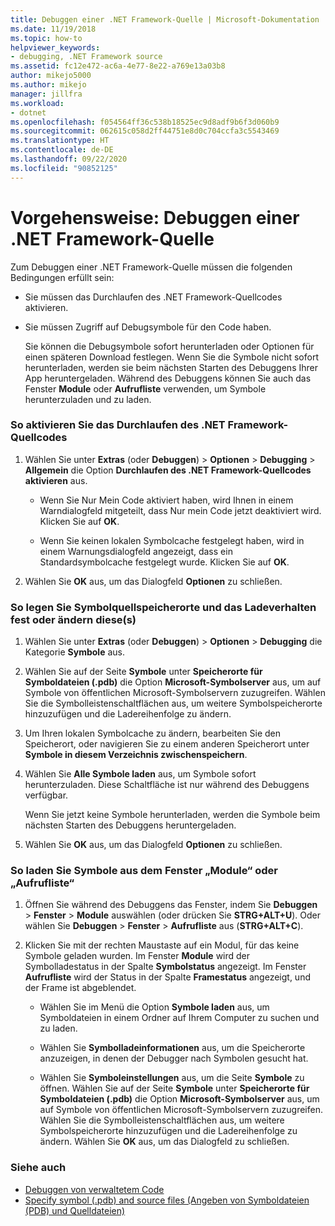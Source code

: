 ```yaml
---
title: Debuggen einer .NET Framework-Quelle | Microsoft-Dokumentation
ms.date: 11/19/2018
ms.topic: how-to
helpviewer_keywords:
- debugging, .NET Framework source
ms.assetid: fc12e472-ac6a-4e77-8e22-a769e13a03b8
author: mikejo5000
ms.author: mikejo
manager: jillfra
ms.workload:
- dotnet
ms.openlocfilehash: f054564ff36c538b18525ec9d8adf9b6f3d060b9
ms.sourcegitcommit: 062615c058d2ff44751e8d0c704ccfa3c5543469
ms.translationtype: HT
ms.contentlocale: de-DE
ms.lasthandoff: 09/22/2020
ms.locfileid: "90852125"
---
```

# <a name="how-to-debug-net-framework-source"></a>Vorgehensweise: Debuggen einer .NET Framework-Quelle

Zum Debuggen einer .NET Framework-Quelle müssen die folgenden Bedingungen erfüllt sein:

- Sie müssen das Durchlaufen des .NET Framework-Quellcodes aktivieren.

- Sie müssen Zugriff auf Debugsymbole für den Code haben.

  Sie können die Debugsymbole sofort herunterladen oder Optionen für einen späteren Download festlegen. Wenn Sie die Symbole nicht sofort herunterladen, werden sie beim nächsten Starten des Debuggens Ihrer App heruntergeladen. Während des Debuggens können Sie auch das Fenster **Module** oder **Aufrufliste** verwenden, um Symbole herunterzuladen und zu laden.

### <a name="to-enable-stepping-into-net-framework-source"></a>So aktivieren Sie das Durchlaufen des .NET Framework-Quellcodes

1. Wählen Sie unter **Extras** (oder **Debuggen**) > **Optionen** > **Debugging** > **Allgemein** die Option **Durchlaufen des .NET Framework-Quellcodes aktivieren** aus.

   - Wenn Sie Nur Mein Code aktiviert haben, wird Ihnen in einem Warndialogfeld mitgeteilt, dass Nur mein Code jetzt deaktiviert wird. Klicken Sie auf **OK**.

   - Wenn Sie keinen lokalen Symbolcache festgelegt haben, wird in einem Warnungsdialogfeld angezeigt, dass ein Standardsymbolcache festgelegt wurde. Klicken Sie auf **OK**.

1. Wählen Sie **OK** aus, um das Dialogfeld **Optionen** zu schließen.

### <a name="to-set-or-change-symbol-source-locations-and-loading-behavior"></a>So legen Sie Symbolquellspeicherorte und das Ladeverhalten fest oder ändern diese(s)

1. Wählen Sie unter **Extras** (oder **Debuggen**) > **Optionen** > **Debugging** die Kategorie **Symbole** aus.

1. Wählen Sie auf der Seite **Symbole** unter **Speicherorte für Symboldateien (.pdb)** die Option **Microsoft-Symbolserver** aus, um auf Symbole von öffentlichen Microsoft-Symbolservern zuzugreifen. Wählen Sie die Symbolleistenschaltflächen aus, um weitere Symbolspeicherorte hinzuzufügen und die Ladereihenfolge zu ändern.

1. Um Ihren lokalen Symbolcache zu ändern, bearbeiten Sie den Speicherort, oder navigieren Sie zu einem anderen Speicherort unter **Symbole in diesem Verzeichnis zwischenspeichern**.

1. Wählen Sie **Alle Symbole laden** aus, um Symbole sofort herunterzuladen. Diese Schaltfläche ist nur während des Debuggens verfügbar.

   Wenn Sie jetzt keine Symbole herunterladen, werden die Symbole beim nächsten Starten des Debuggens heruntergeladen.

1. Wählen Sie **OK** aus, um das Dialogfeld **Optionen** zu schließen.

### <a name="to-load-symbols-from-the-modules-or-call-stack-windows"></a>So laden Sie Symbole aus dem Fenster „Module“ oder „Aufrufliste“

1. Öffnen Sie während des Debuggens das Fenster, indem Sie **Debuggen** > **Fenster** > **Module** auswählen (oder drücken Sie **STRG+ALT+U**). Oder wählen Sie **Debuggen** > **Fenster** > **Aufrufliste** aus (**STRG+ALT+C**).

1. Klicken Sie mit der rechten Maustaste auf ein Modul, für das keine Symbole geladen wurden. Im Fenster **Module** wird der Symbolladestatus in der Spalte **Symbolstatus** angezeigt. Im Fenster **Aufrufliste** wird der Status in der Spalte **Framestatus** angezeigt, und der Frame ist abgeblendet.

   - Wählen Sie im Menü die Option **Symbole laden** aus, um Symboldateien in einem Ordner auf Ihrem Computer zu suchen und zu laden.

   - Wählen Sie **Symbolladeinformationen** aus, um die Speicherorte anzuzeigen, in denen der Debugger nach Symbolen gesucht hat.

   - Wählen Sie **Symboleinstellungen** aus, um die Seite **Symbole** zu öffnen. Wählen Sie auf der Seite **Symbole** unter **Speicherorte für Symboldateien (.pdb)** die Option **Microsoft-Symbolserver** aus, um auf Symbole von öffentlichen Microsoft-Symbolservern zuzugreifen. Wählen Sie die Symbolleistenschaltflächen aus, um weitere Symbolspeicherorte hinzuzufügen und die Ladereihenfolge zu ändern. Wählen Sie **OK** aus, um das Dialogfeld zu schließen.

### <a name="see-also"></a>Siehe auch
- [Debuggen von verwaltetem Code](../debugger/debugging-managed-code.md)
- [Specify symbol (.pdb) and source files (Angeben von Symboldateien (PDB) und Quelldateien)](../debugger/specify-symbol-dot-pdb-and-source-files-in-the-visual-studio-debugger.md)
